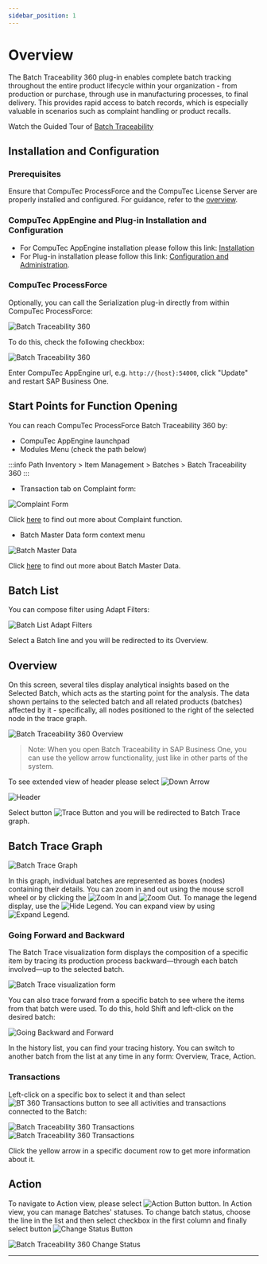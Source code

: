 ```yaml
---
sidebar_position: 1
---
```


# Overview

The Batch Traceability 360 plug-in enables complete batch tracking throughout the entire product lifecycle within your organization - from production or purchase, through use in manufacturing processes, to final delivery. This provides rapid access to batch records, which is especially valuable in scenarios such as complaint handling or product recalls.

Watch the Guided Tour of [Batch Traceability](https://youtu.be/ZHUswSIKTu0)

## Installation and Configuration

### Prerequisites

Ensure that CompuTec ProcessForce and the CompuTec License Server are properly installed and configured. For guidance, refer to the [overview](https://learn.computec.one/docs/processforce/administrator-guide/licensing/license-server/overview).

### CompuTec AppEngine and Plug-in Installation and Configuration

- For CompuTec AppEngine installation please follow this link: [Installation](../../administrators-guide/installation.md)
- For Plug-in installation please follow this link: [Configuration and Administration](../../administrators-guide/configuration-and-administration/overview.md).

### CompuTec ProcessForce

Optionally, you can call the Serialization plug-in directly from within CompuTec ProcessForce:

![Batch Traceability 360](./media/overview/batch-traceability-360.png)

To do this, check the following checkbox:

![Batch Traceability 360](./media/overview/bt360-image2020-1-18-8-33-41-720.png)

Enter CompuTec AppEngine url, e.g. `http://{host}:54000`, click "Update" and restart SAP Business One.

## Start Points for Function Opening

You can reach CompuTec ProcessForce Batch Traceability 360 by:

- CompuTec AppEngine launchpad
- Modules Menu (check the path below)

:::info Path
        Inventory > Item Management > Batches > Batch Traceability 360
:::

- Transaction tab on Complaint form:

![Complaint Form](./media/overview/complaint-form.png)

Click [here](/docs/processforce/user-guide/complaint-management/complaint/) to find out more about Complaint function.

- Batch Master Data form context menu

![Batch Master Data](./media/overview/batch-master-data.png)

Click [here](/docs/processforce/user-guide/inventory/batch-control/batch-master-data/overview/) to find out more about Batch Master Data.

## Batch List

You can compose filter using Adapt Filters:

![Batch List Adapt Filters](./media/overview/adapt-filters.png)

Select a Batch line and you will be redirected to its Overview.

## Overview

On this screen, several tiles display analytical insights based on the Selected Batch, which acts as the starting point for the analysis. The data shown pertains to the selected batch and all related products (batches) affected by it - specifically, all nodes positioned to the right of the selected node in the trace graph.

![Batch Traceability 360 Overview](./media/overview/new-overview.jpg)

>Note:  When you open Batch Traceability in SAP Business One, you can use the yellow arrow functionality, just like in other parts of the system.

To see extended view of header please select ![Down Arrow](./media/overview/down-arrow.png)

![Header](./media/overview/image2020-4-2-14-30-17.png)

Select button ![Trace Button](./media/overview/trace-button.png) and you will be redirected to Batch Trace graph.

## Batch Trace Graph

![Batch Trace Graph](./media/overview/batch-trace-graph.png)

In this graph, individual batches are represented as boxes (nodes) containing their details. You can zoom in and out using the mouse scroll wheel or by clicking the ![Zoom In](./media/overview/zoom%20in.png) and ![Zoom Out](./media/overview/zoom-out.png). To manage the legend display, use the ![Hide Legend](./media/overview/hide-legend.png). You can expand view by using ![Expand Legend](./media/overview/expand-legend.png).

### Going Forward and Backward

The Batch Trace visualization form displays the composition of a specific item by tracing its production process backward—through each batch involved—up to the selected batch.

![Batch Trace visualization form](./media/overview/going-backward-and-forward.png)

You can also trace forward from a specific batch to see where the items from that batch were used. To do this, hold Shift and left-click on the desired batch:

![Going Backward and Forward](./media/overview/going-backward-and-forward-01.png)

In the history list, you can find your tracing history. You can switch to another batch from the list at any time in any form: Overview, Trace, Action.

### Transactions

Left-click on a specific box to select it and than select ![BT 360 Transactions](./media/overview/image2020-4-2-15-52-7.png) button to see all activities and transactions connected to the Batch:

![Batch Traceability 360 Transactions](./media/overview/image2020-4-2-15-51-4.png)
![Batch Traceability 360 Transactions](./media/overview/image2020-4-2-15-52-43.png)

Click the yellow arrow in a specific document row to get more information about it.

## Action

To navigate to Action view, please select ![Action Button](./media/overview/action-button.png) button. In Action view, you can manage Batches' statuses. To change batch status, choose the line in the list and then select checkbox in the first column and finally select button ![Change Status Button](./media/overview/change-status-button.png)

![Batch Traceability 360 Change Status](./media/overview/change-status.png)

---
